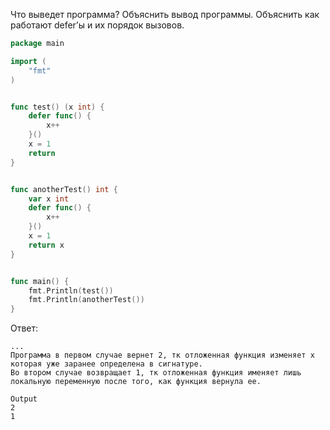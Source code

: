 Что выведет программа? Объяснить вывод программы. Объяснить как работают defer’ы и их порядок вызовов.

```go
package main

import (
	"fmt"
)


func test() (x int) {
	defer func() {
		x++
	}()
	x = 1
	return
}


func anotherTest() int {
	var x int
	defer func() {
		x++
	}()
	x = 1
	return x
}


func main() {
	fmt.Println(test())
	fmt.Println(anotherTest())
}
```

Ответ:
```
...
Программа в первом случае вернет 2, тк отложенная функция изменяет x которая уже заранее определена в сигнатуре.
Во втором случае возвращает 1, тк отложенная функция именяет лишь локальную переменную после того, как функция вернула ее.

Output
2
1

```
